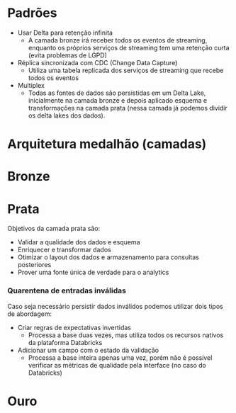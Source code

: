 
# Padrões

- Usar Delta para retenção infinita
	- A camada bronze irá receber todos os eventos de streaming, enquanto os próprios serviços de streaming tem uma retenção curta (evita problemas de LGPD)
- Réplica sincronizada com CDC (Change Data Capture)
	- Utiliza uma tabela replicada dos serviços de streaming que recebe todos os eventos
- Multiplex
	- Todas as fontes de dados são persistidas em um Delta Lake, inicialmente na camada bronze e depois aplicado esquema e transformações na camada prata (nessa camada já podemos dividir os delta lakes dos dados).


# Arquitetura medalhão (camadas)

# Bronze

# Prata

Objetivos da camada prata são:

- Validar a qualidade dos dados e esquema
- Enriquecer e transformar dados
- Otimizar o layout dos dados e armazenamento para consultas posteriores
- Prover uma fonte única de verdade para o analytics

### Quarentena de entradas inválidas

Caso seja necessário persistir dados inválidos podemos utilizar dois tipos de abordagem:
- Criar regras de expectativas invertidas
	- Processa a base duas vezes, mas utiliza todos os recursos nativos da plataforma Databricks
- Adicionar um campo com o estado da validação
	- Processa a base inteira apenas uma vez, porém não é possível verificar as métricas de qualidade pela interface (no caso do Databricks)
# Ouro